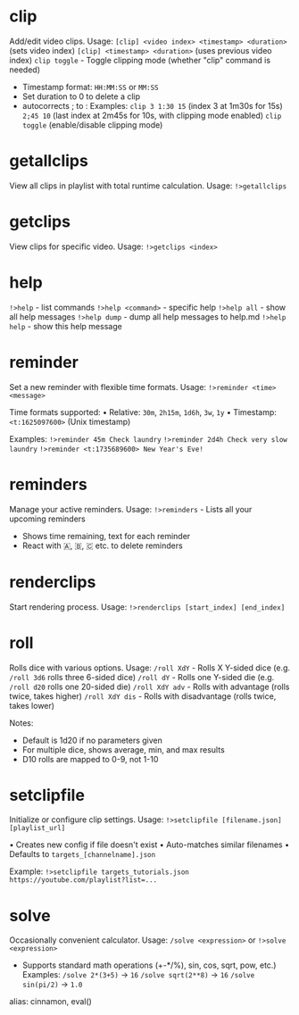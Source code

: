 # **clip**
Add/edit video clips. Usage:
`[clip] <video index> <timestamp> <duration>` (sets video index)
`[clip] <timestamp> <duration>` (uses previous video index)
`clip toggle` - Toggle clipping mode (whether "clip" command is needed)

- Timestamp format: `HH:MM:SS` or `MM:SS`
- Set duration to 0 to delete a clip
- autocorrects ; to :
Examples:
`clip 3 1:30 15` (index 3 at 1m30s for 15s)
`2;45 10` (last index at 2m45s for 10s, with clipping mode enabled)
`clip toggle` (enable/disable clipping mode)

# **getallclips**
View all clips in playlist with total runtime calculation. Usage:
`!>getallclips`



# **getclips**
View clips for specific video. Usage:
`!>getclips <index>`



# **help**
`!>help` - list commands
`!>help <command>` - specific help
`!>help all` - show all help messages
`!>help dump` - dump all help messages to help.md
`!>help help` - show this help message

# **reminder**
Set a new reminder with flexible time formats. Usage:
`!>reminder <time> <message>`

Time formats supported:
• Relative: `30m`, `2h15m`, `1d6h`, `3w`, `1y`
• Timestamp: `<t:1625097600>` (Unix timestamp)

Examples:
`!>reminder 45m Check laundry`
`!>reminder 2d4h Check very slow laundry`
`!>reminder <t:1735689600> New Year's Eve!`

# **reminders**
Manage your active reminders. Usage:
`!>reminders` - Lists all your upcoming reminders

- Shows time remaining, text for each reminder
- React with 🇦, 🇧, 🇨 etc. to delete reminders


# **renderclips**
Start rendering process. Usage:
`!>renderclips [start_index] [end_index]`



# **roll**
Rolls dice with various options. Usage: 
`/roll XdY` - Rolls X Y-sided dice (e.g. `/roll 3d6` rolls three 6-sided dice)
`/roll dY` - Rolls one Y-sided die (e.g. `/roll d20` rolls one 20-sided die)
`/roll XdY adv` - Rolls with advantage (rolls twice, takes higher)
`/roll XdY dis` - Rolls with disadvantage (rolls twice, takes lower)

Notes:
- Default is 1d20 if no parameters given
- For multiple dice, shows average, min, and max results
- D10 rolls are mapped to 0-9, not 1-10


# **setclipfile**
Initialize or configure clip settings. Usage:
`!>setclipfile [filename.json] [playlist_url]`

• Creates new config if file doesn't exist
• Auto-matches similar filenames
• Defaults to `targets_[channelname].json`

Example:
`!>setclipfile targets_tutorials.json https://youtube.com/playlist?list=...`

# **solve**
Occasionally convenient calculator. Usage:
`/solve <expression>` or `!>solve <expression>`

- Supports standard math operations (+-*/%), sin, cos, sqrt, pow, etc.)
Examples:
`/solve 2*(3+5)` → `16`
`/solve sqrt(2**8)` → `16`
`/solve sin(pi/2)` → `1.0`

alias: cinnamon, eval(<expression>)